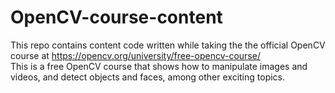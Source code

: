 # OpenCV-course-content
This repo contains content code written while taking the the official OpenCV course at https://opencv.org/university/free-opencv-course/  
This is a free OpenCV course that shows how to manipulate images and videos, and detect objects and faces, among other exciting topics. 
